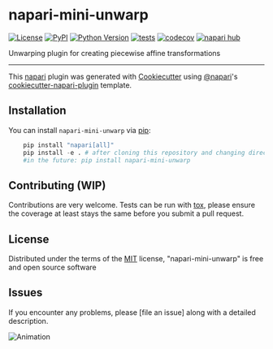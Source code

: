 # napari-mini-unwarp

[![License](https://img.shields.io/pypi/l/napari-mini-unwarp.svg?color=green)](https://github.com/horsto/napari-mini-unwarp/raw/main/LICENSE)
[![PyPI](https://img.shields.io/pypi/v/napari-mini-unwarp.svg?color=green)](https://pypi.org/project/napari-mini-unwarp)
[![Python Version](https://img.shields.io/pypi/pyversions/napari-mini-unwarp.svg?color=green)](https://python.org)
[![tests](https://github.com/horsto/napari-mini-unwarp/workflows/tests/badge.svg)](https://github.com/horsto/napari-mini-unwarp/actions)
[![codecov](https://codecov.io/gh/horsto/napari-mini-unwarp/branch/main/graph/badge.svg)](https://codecov.io/gh/horsto/napari-mini-unwarp)
[![napari hub](https://img.shields.io/endpoint?url=https://api.napari-hub.org/shields/napari-mini-unwarp)](https://napari-hub.org/plugins/napari-mini-unwarp)

Unwarping plugin for creating piecewise affine transformations

----------------------------------

This [napari] plugin was generated with [Cookiecutter] using [@napari]'s [cookiecutter-napari-plugin] template.

<!--
Don't miss the full getting started guide to set up your new package:
https://github.com/napari/cookiecutter-napari-plugin#getting-started

and review the napari docs for plugin developers:
https://napari.org/plugins/stable/index.html
-->


## Installation

You can install `napari-mini-unwarp` via [pip]:
```python
    pip install "napari[all]"
    pip install -e . # after cloning this repository and changing directory to the cloned code
    #in the future: pip install napari-mini-unwarp
```

## Contributing (WIP)

Contributions are very welcome. Tests can be run with [tox], please ensure
the coverage at least stays the same before you submit a pull request.

## License

Distributed under the terms of the [MIT] license,
"napari-mini-unwarp" is free and open source software

## Issues

If you encounter any problems, please [file an issue] along with a detailed description.

[napari]: https://github.com/napari/napari
[Cookiecutter]: https://github.com/audreyr/cookiecutter
[@napari]: https://github.com/napari
[MIT]: http://opensource.org/licenses/MIT
[BSD-3]: http://opensource.org/licenses/BSD-3-Clause
[GNU GPL v3.0]: http://www.gnu.org/licenses/gpl-3.0.txt
[GNU LGPL v3.0]: http://www.gnu.org/licenses/lgpl-3.0.txt
[Apache Software License 2.0]: http://www.apache.org/licenses/LICENSE-2.0
[Mozilla Public License 2.0]: https://www.mozilla.org/media/MPL/2.0/index.txt
[cookiecutter-napari-plugin]: https://github.com/napari/cookiecutter-napari-plugin

[napari]: https://github.com/napari/napari
[tox]: https://tox.readthedocs.io/en/latest/
[pip]: https://pypi.org/project/pip/
[PyPI]: https://pypi.org/

![Animation](animation.gif)